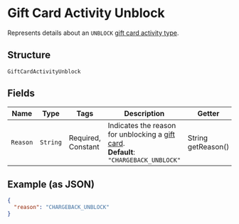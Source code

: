 
# Gift Card Activity Unblock

Represents details about an `UNBLOCK` [gift card activity type](../../doc/models/gift-card-activity-type.md).

## Structure

`GiftCardActivityUnblock`

## Fields

| Name | Type | Tags | Description | Getter |
|  --- | --- | --- | --- | --- |
| `Reason` | `String` | Required, Constant | Indicates the reason for unblocking a [gift card](../../doc/models/gift-card.md).<br>**Default**: `"CHARGEBACK_UNBLOCK"` | String getReason() |

## Example (as JSON)

```json
{
  "reason": "CHARGEBACK_UNBLOCK"
}
```

